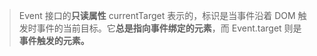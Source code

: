 > Event 接口的**只读属性** currentTarget 表示的，标识是当事件沿着 DOM 触发时事件的当前目标。它**总是指向事件绑定的元素**，而 Event.target 则是**事件触发的元素。**